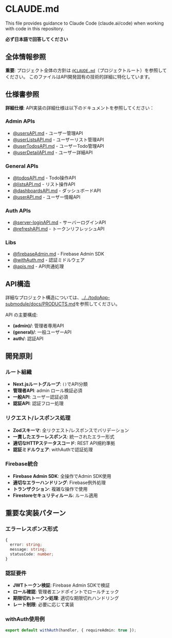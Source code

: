 # CLAUDE.md

This file provides guidance to Claude Code (claude.ai/code) when working with code in this repository.

**必ず日本語で回答してください**

## 全体情報参照

**重要**: プロジェクト全体の方針は [`@CLAUDE.md`](../../CLAUDE.md)（プロジェクトルート）を参照してください。
このファイルはAPI開発固有の技術的詳細に特化しています。

## 仕様書参照

**詳細仕様**: API実装の詳細仕様は以下のドキュメントを参照してください：

### Admin APIs

- [@usersAPI.md](../../todoApp-submodule/docs/app/api/admin/usersAPI.md) - ユーザー管理API
- [@userListsAPI.md](../../todoApp-submodule/docs/app/api/admin/userListsAPI.md) - ユーザーリスト管理API
- [@userTodosAPI.md](../../todoApp-submodule/docs/app/api/admin/userTodosAPI.md) - ユーザーTodo管理API
- [@userDetailAPI.md](../../todoApp-submodule/docs/app/api/admin/userDetailAPI.md) - ユーザー詳細API

### General APIs

- [@todosAPI.md](../../todoApp-submodule/docs/app/api/general/todosAPI.md) - Todo操作API
- [@listsAPI.md](../../todoApp-submodule/docs/app/api/general/listsAPI.md) - リスト操作API
- [@dashboardsAPI.md](../../todoApp-submodule/docs/app/api/general/dashboardsAPI.md) - ダッシュボードAPI
- [@userAPI.md](../../todoApp-submodule/docs/app/api/general/userAPI.md) - ユーザー情報API

### Auth APIs

- [@server-loginAPI.md](../../todoApp-submodule/docs/app/api/auth/server-loginAPI.md) - サーバーログインAPI
- [@refreshAPI.md](../../todoApp-submodule/docs/app/api/auth/refreshAPI.md) - トークンリフレッシュAPI

### Libs

- [@firebaseAdmin.md](../../todoApp-submodule/docs/app/libs/firebaseAdmin.md) - Firebase Admin SDK
- [@withAuth.md](../../todoApp-submodule/docs/app/libs/withAuth.md) - 認証ミドルウェア
- [@apis.md](../../todoApp-submodule/docs/app/libs/apis.md) - API共通処理

## API構造

詳細なプロジェクト構造については、[../../todoApp-submodule/docs/PRODUCTS.md](../../todoApp-submodule/docs/PRODUCTS.md#プロジェクト構造)を参照してください。

API の主要構成:

- **(admin)/**: 管理者専用API
- **(general)/**: 一般ユーザーAPI
- **auth/**: 認証API

## 開発原則

### ルート組織

- **Next.jsルートグループ**: `()`でAPI分類
- **管理者API**: admin ロール検証必須
- **一般API**: ユーザー認証必須
- **認証API**: 認証フロー処理

### リクエスト/レスポンス処理

- **Zodスキーマ**: 全リクエスト/レスポンスでバリデーション
- **一貫したエラーレスポンス**: 統一されたエラー形式
- **適切なHTTPステータスコード**: REST API規約準拠
- **認証ミドルウェア**: withAuthで認証処理

### Firebase統合

- **Firebase Admin SDK**: 全操作でAdmin SDK使用
- **適切なエラーハンドリング**: Firebase例外処理
- **トランザクション**: 複雑な操作で使用
- **Firestoreセキュリティルール**: ルール適用

## 重要な実装パターン

### エラーレスポンス形式

```typescript
{
  error: string;
  message: string;
  statusCode: number;
}
```

### 認証要件

- **JWTトークン検証**: Firebase Admin SDKで検証
- **ロール確認**: 管理者エンドポイントでロールチェック
- **期限切れトークン処理**: 適切な期限切れハンドリング
- **レート制限**: 必要に応じて実装

### withAuth使用例

```typescript
export default withAuth(handler, { requireAdmin: true });
```
